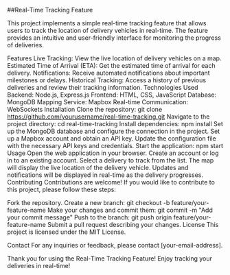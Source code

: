 ##Real-Time Tracking Feature

This project implements a simple real-time tracking feature that allows users to track the location of delivery vehicles in real-time. The feature provides an intuitive and user-friendly interface for monitoring the progress of deliveries.

Features
Live Tracking: View the live location of delivery vehicles on a map.
Estimated Time of Arrival (ETA): Get the estimated time of arrival for each delivery.
Notifications: Receive automated notifications about important milestones or delays.
Historical Tracking: Access a history of previous deliveries and review their tracking information.
Technologies Used
Backend: Node.js, Express.js
Frontend: HTML, CSS, JavaScript
Database: MongoDB
Mapping Service: Mapbox
Real-time Communication: WebSockets
Installation
Clone the repository: git clone https://github.com/yourusername/real-time-tracking.git
Navigate to the project directory: cd real-time-tracking
Install dependencies: npm install
Set up the MongoDB database and configure the connection in the project.
Set up a Mapbox account and obtain an API key.
Update the configuration file with the necessary API keys and credentials.
Start the application: npm start
Usage
Open the web application in your browser.
Create an account or log in to an existing account.
Select a delivery to track from the list.
The map will display the live location of the delivery vehicle.
Updates and notifications will be displayed in real-time as the delivery progresses.
Contributing
Contributions are welcome! If you would like to contribute to this project, please follow these steps:

Fork the repository.
Create a new branch: git checkout -b feature/your-feature-name
Make your changes and commit them: git commit -m "Add your commit message"
Push to the branch: git push origin feature/your-feature-name
Submit a pull request describing your changes.
License
This project is licensed under the MIT License.

Contact
For any inquiries or feedback, please contact [your-email-address].

Thank you for using the Real-Time Tracking Feature! Enjoy tracking your deliveries in real-time!
